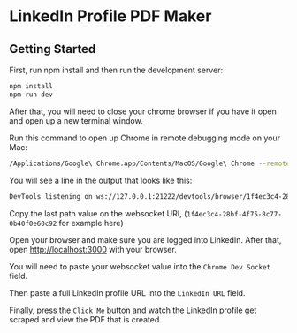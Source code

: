 # LinkedIn Profile PDF Maker
## Getting Started

First, run npm install and then run the development server:

```bash
npm install
npm run dev
```

After that, you will need to close your chrome browser if you have it open and open up a new terminal window.

Run this command to open up Chrome in remote debugging mode on your Mac:

```bash
/Applications/Google\ Chrome.app/Contents/MacOS/Google\ Chrome --remote-debugging-port=21222
```

You will see a line in the output that looks like this:

```bash
DevTools listening on ws://127.0.0.1:21222/devtools/browser/1f4ec3c4-28bf-4f75-8c77-0b40f0e60c92
```

Copy the last path value on the websocket URI, (`1f4ec3c4-28bf-4f75-8c77-0b40f0e60c92` for example here)

Open your browser and make sure you are logged into LinkedIn. After that, open [http://localhost:3000](http://localhost:3000) with your browser.

You will need to paste your websocket value into the `Chrome Dev Socket` field.

Then paste a full LinkedIn profile URL into the `LinkedIn URL` field.

Finally, press the `Click Me` button and watch the LinkedIn profile get scraped and view the PDF that is created.
